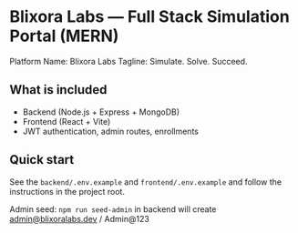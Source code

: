 # Blixora Labs — Full Stack Simulation Portal (MERN)

Platform Name: Blixora Labs
Tagline: Simulate. Solve. Succeed.

## What is included
- Backend (Node.js + Express + MongoDB)
- Frontend (React + Vite)
- JWT authentication, admin routes, enrollments

## Quick start
See the `backend/.env.example` and `frontend/.env.example` and follow the instructions in the project root.

Admin seed: `npm run seed-admin` in backend will create admin@blixoralabs.dev / Admin@123
